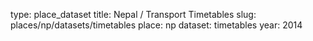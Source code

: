 type: place_dataset
title: Nepal / Transport Timetables
slug: places/np/datasets/timetables
place: np
dataset: timetables
year: 2014
